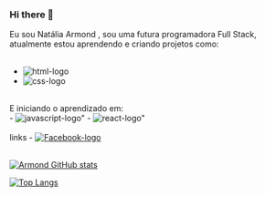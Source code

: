 ### Hi there 👋

Eu sou Natália Armond , sou uma futura programadora Full Stack, atualmente estou aprendendo e criando projetos como:
<br>
<br>
  - <img src="https://img.shields.io/badge/HTML5-E34F26?style=for-the-badge&logo=html5&logoColor=white" alt="html-logo" />
  - <img src="https://img.shields.io/badge/CSS3-1572B6?style=for-the-badge&logo=css3&logoColor=white" alt="css-logo" />
<br>
E iniciando o aprendizado em:
<br>
  - <img src="https://img.shields.io/badge/JavaScript-F7DF1E?style=for-the-badge&logo=javascript&logoColor=black" alt=javascript-logo" />
  - <img src="https://img.shields.io/badge/React-20232A?style=for-the-badge&logo=react&logoColor=61DAFB" alt=react-logo" />
<br>
<br>
links
  - <a href="https://www.facebook.com/taya.armond"><img src="https://img.shields.io/badge/Facebook-1877F2?style=for-the-badge&logo=facebook&logoColor=white" alt="Facebook-logo" /></a>
  <br>
  <br>
 
 
 [![Armond GitHub stats](https://github-readme-stats.vercel.app/api?username=Natalia-Armond)](https://github.com/anuraghazra/github-readme-stats)
 
 [![Top Langs](https://github-readme-stats.vercel.app/api/top-langs/?username=Natalia-Armond)](https://github.com/anuraghazra/github-readme-stats)
 
